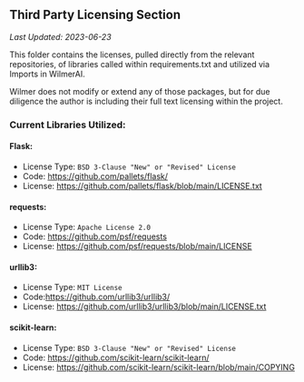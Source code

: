 ## Third Party Licensing Section

_Last Updated: 2023-06-23_

This folder contains the licenses, pulled directly from the relevant repositories, of libraries called within
requirements.txt and utilized via Imports in WilmerAI.

Wilmer does not modify or extend any of those packages, but for due diligence the author is including their full text
licensing within the project.

### Current Libraries Utilized:

#### Flask:

* License Type: `BSD 3-Clause "New" or "Revised" License`
* Code: https://github.com/pallets/flask/
* License: https://github.com/pallets/flask/blob/main/LICENSE.txt

#### requests:

* License Type: `Apache License 2.0`
* Code: https://github.com/psf/requests
* License: https://github.com/psf/requests/blob/main/LICENSE

#### urllib3:

* License Type: `MIT License`
* Code:https://github.com/urllib3/urllib3/
* License: https://github.com/urllib3/urllib3/blob/main/LICENSE.txt

#### scikit-learn:

* License Type: `BSD 3-Clause "New" or "Revised" License`
* Code: https://github.com/scikit-learn/scikit-learn/
* License: https://github.com/scikit-learn/scikit-learn/blob/main/COPYING